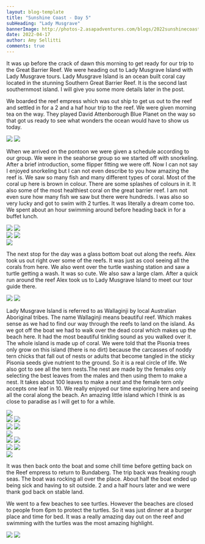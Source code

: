 ```yaml
---
layout: blog-template
title: "Sunshine Coast - Day 5"
subHeading: "Lady Musgrave"
bannerImage: http://photos-2.asapadventures.com/blogs/2022sunshinecoast/2022-04-17/PXL_20220417_022225365.jpg_compressed.JPEG
date: 2022-04-17
author: Amy Sellitti
comments: true
---
```


It was up before the crack of dawn this morning to get ready for our trip to the Great Barrier Reef. We were heading out to Lady Musgrave Island with Lady Musgrave tours. Lady Musgrave Island is an ocean built coral cay located in the stunning Southern Great Barrier Reef. It is the second last southernmost island. I will give you some more details later in the post.

We boarded the reef empress which was out ship to get us out to the reef and settled in for a 2 and a haf hour trip to the reef. We were given morning tea on the way. They played David Attenborough Blue Planet on the way so that got us ready to see what wonders the ocean would have to show us today.

<div class="grid-2c">
  <img src="http://photos-2.asapadventures.com/blogs/2022sunshinecoast/2022-04-17/PXL_20220416_222214092.jpg_compressed.JPEG"/>
  <img src="http://photos-2.asapadventures.com/blogs/2022sunshinecoast/2022-04-17/PXL_20220416_223302680.jpg"/>
</div>

When we arrived on the pontoon we were given a schedule according to our group. We were in the seahorse group so we started off with snorkeling. After a brief introduction, some flipper fitting we were off. Now I can not say I enjoyed snorkeling but I can not even describe to you how amazing the reef is. We saw so many fish and many different types of coral. Most of the coral up here is brown in colour. There are some splashes of colours in it. It also some of the most healthiest coral on the great barrier reef. I am not even sure how many fish we saw but there were hundreds. I was also so very lucky and got to swim with 2 turtles. It was literally a dream come too. We spent about an hour swimming around before heading back in for a buffet lunch.

<div class="grid-2c">
  <img src="http://photos-2.asapadventures.com/blogs/2022sunshinecoast/2022-04-17/P1010734.jpg_compressed.JPEG"/>
  <img src="http://photos-2.asapadventures.com/blogs/2022sunshinecoast/2022-04-17/P1010817.jpg_compressed.JPEG"/>
</div>
<div class="grid-2c">
  <img src="http://photos-2.asapadventures.com/blogs/2022sunshinecoast/2022-04-17/P1010836.jpg_compressed.JPEG"/>
  <img src="http://photos-2.asapadventures.com/blogs/2022sunshinecoast/2022-04-17/P1010854.JPG"/>
</div>
<div class="center-image"><img src="http://photos-2.asapadventures.com/blogs/2022sunshinecoast/2022-04-17/P1010791.JPG" /></div>

The next stop for the day was a glass bottom boat out along the reefs. Alex took us out right over some of the reefs. It was just as cool seeing all the corals from here. We also went over the turtle washing station and saw a turtle getting a wash. It was so cute. We also saw a large clam. After a quick run around the reef Alex took us to Lady Musgrave Island to meet our tour guide there.

<div class="grid-2c">
  <img src="http://photos-2.asapadventures.com/blogs/2022sunshinecoast/2022-04-17/PXL_20220417_005436453.jpg_compressed.JPEG"/>
  <img src="http://photos-2.asapadventures.com/blogs/2022sunshinecoast/2022-04-17/PXL_20220417_021006630.jpg_compressed.JPEG"/>
</div>

Lady Musgrave Island is referred to as Wallaginji by local Australian Aboriginal tribes. The name Wallaginji means beautiful reef. Which makes sense as we had to find our way through the reefs to land on the island. As we got off the boat we had to walk over the dead coral which makes up the beach here. It had the most beautiful tinkling sound as you walked over it. The whole island is made up of coral. We were told that the Pisonia trees only grow on this island (there is no dirt) because
the carcasses of noddy tern chicks that fall out of nests or adults that become tangled in the sticky Pisonia seeds give nutrient to the ground. So it is a real circle of life. We also got to see all the tern nests.The nest are made by the females only selecting the best leaves from the males and then using them to make a nest. It takes about 100 leaves to make a nest and the female tern only accepts one leaf in 10. We really enjoyed our time exploring here and seeing all the coral along the beach. An amazing little island which I think is as close to paradise as I will get to for a while.

<div class="center-image"><img src="http://photos-2.asapadventures.com/blogs/2022sunshinecoast/2022-04-17/PXL_20220417_022225365.jpg_compressed.JPEG" /></div>
<div class="grid-2c">
  <img src="http://photos-2.asapadventures.com/blogs/2022sunshinecoast/2022-04-17/PXL_20220417_022450662.MP.jpg_compressed.JPEG"/>
  <img src="http://photos-2.asapadventures.com/blogs/2022sunshinecoast/2022-04-17/PXL_20220417_022522185.jpg_compressed.JPEG"/>
</div>
<div class="grid-2c">
  <img src="http://photos-2.asapadventures.com/blogs/2022sunshinecoast/2022-04-17/PXL_20220417_022556590.jpg_compressed.JPEG"/>
  <img src="http://photos-2.asapadventures.com/blogs/2022sunshinecoast/2022-04-17/PXL_20220417_022623895.jpg_compressed.JPEG"/>
</div>
<div class="center-image"><img src="http://photos-2.asapadventures.com/blogs/2022sunshinecoast/2022-04-17/PXL_20220417_022713473.jpg_compressed.JPEG" /></div>
<div class="grid-2c">
  <img src="http://photos-2.asapadventures.com/blogs/2022sunshinecoast/2022-04-17/PXL_20220417_023010475.MP.jpg_compressed.JPEG"/>
  <img src="http://photos-2.asapadventures.com/blogs/2022sunshinecoast/2022-04-17/PXL_20220417_023508101.jpg_compressed.JPEG"/>
</div>
<div class="grid-2c">
  <img src="http://photos-2.asapadventures.com/blogs/2022sunshinecoast/2022-04-17/PXL_20220417_024825638.MP.jpg_compressed.JPEG"/>
  <img src="http://photos-2.asapadventures.com/blogs/2022sunshinecoast/2022-04-17/PXL_20220417_030134039.jpg"/>
</div>
<div class="center-image"><img src="http://photos-2.asapadventures.com/blogs/2022sunshinecoast/2022-04-17/PXL_20220417_030313825.jpg" /></div>

It was then back onto the boat and some chill time before getting back on the Reef empress to return to Bundaberg. The trip back was freaking rough seas. The boat was rocking all over the place. About half the boat ended up being sick and having to sit outside. 2 and a half hours later and we were thank god back on stable land.

We went to a few beaches to see turtles. However the beaches are closed to people from 6pm to protect the turtles. So it was just dinner at a burger place and time for bed. It was a really amazing day out on the reef and swimming with the turtles was the most amazing highlight.

<div class="grid-2c">
  <img src="http://photos-2.asapadventures.com/blogs/2022sunshinecoast/2022-04-17/PXL_20220417_081342131.jpg_compressed.JPEG"/>
  <img src="http://photos-2.asapadventures.com/blogs/2022sunshinecoast/2022-04-17/PXL_20220417_083556036.jpg"/>
</div>
